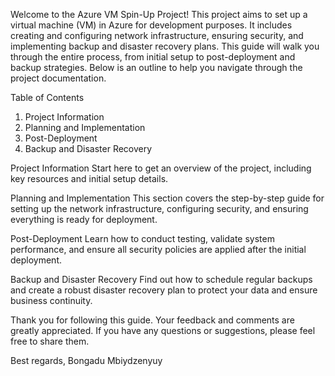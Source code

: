 Welcome to the Azure VM Spin-Up Project! This project aims to set up a virtual machine (VM) in Azure for development purposes. It includes creating and configuring network infrastructure, ensuring security, and implementing backup and disaster recovery plans. This guide will walk you through the entire process, from initial setup to post-deployment and backup strategies. Below is an outline to help you navigate through the project documentation.

 Table of Contents
1. Project Information
2. Planning and Implementation
3. Post-Deployment
4. Backup and Disaster Recovery

 Project Information
Start here to get an overview of the project, including key resources and initial setup details.

 Planning and Implementation
This section covers the step-by-step guide for setting up the network infrastructure, configuring security, and ensuring everything is ready for deployment.

 Post-Deployment
Learn how to conduct testing, validate system performance, and ensure all security policies are applied after the initial deployment.

 Backup and Disaster Recovery
Find out how to schedule regular backups and create a robust disaster recovery plan to protect your data and ensure business continuity.


Thank you for following this guide. Your feedback and comments are greatly appreciated. If you have any questions or suggestions, please feel free to share them.

Best regards,
Bongadu Mbiydzenyuy
